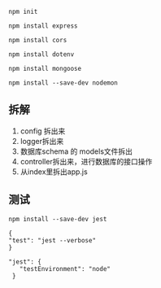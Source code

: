 `npm init`

`npm install express`

`npm install cors`

`npm install dotenv`

`npm install mongoose`

`npm install --save-dev nodemon `

## 拆解
1. config 拆出来
2. logger拆出来
3. 数据库schema 的 models文件拆出
4. controller拆出来，进行数据库的接口操作
5. 从index里拆出app.js

## 测试
`npm install --save-dev jest`
```
{
"test": "jest --verbose"
}

"jest": {
   "testEnvironment": "node"
 }
```